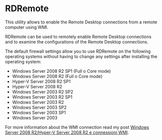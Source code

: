 # RDRemote
This utility allows to enable the Remote Desktop connections from a remote computer using WMI.

RDRemote can be used to remotely enable Remote Desktop connections and to examine the configurations of the Remote Desktop connections.

The default firewall settings allow you to use RDRemote on the following operating systems without having to change any settings after installing the operating system:
- Windows Server 2008 R2 SP1 (Full o Core mode)
- Windows Server 2008 R2 (Full o Core mode)
- Hyper-V Server 2008 R2 SP1
- Hyper-V Server 2008 R2
- Windows Server 2003 R2 SP2
- Windows Server 2003 R2 SP1
- Windows Server 2003 R2
- Windows Server 2003 SP2
- Windows Server 2003 SP1
- Windows Server 2003

For more information about the WMI connection read my post [Windows Server 2008 R2/Hyper-V Server 2008 R2 e connessioni WMI](https://www.devadmin.it/2011/10/26/windows-server-2008-r2hyper-v-server-2008-r2-e-connessioni-wmi/).
